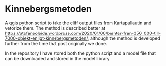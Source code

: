 # Kinnebergsmetoden

A qgis python script to take the cliff output files from Kartapullautin and vetorize them. The method is described better at https://stefansolsida.wordpress.com/2020/01/06/branter-fran-350-000-till-7000-objekt-enligt-kinnebergsmetoden/, although the method is developed further from the time that post originally we done.

In the repository I have stored both the python script and a model file that can be downloaded and stored in the model library

